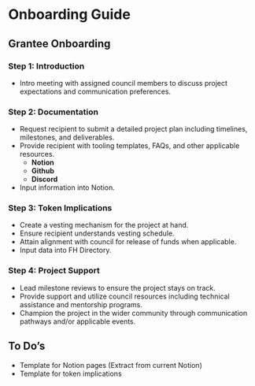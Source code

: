 # Onboarding Guide

## Grantee Onboarding

### Step 1: Introduction

- Intro meeting with assigned council members to discuss project expectations and communication preferences.

### Step 2: Documentation

- Request recipient to submit a detailed project plan including timelines, milestones, and deliverables.
- Provide recipient with tooling templates, FAQs, and other applicable resources.
  - **Notion**
  - **Github**
  - **Discord**
- Input information into Notion.

### Step 3: Token Implications

- Create a vesting mechanism for the project at hand.
- Ensure recipient understands vesting schedule.
- Attain alignment with council for release of funds when applicable.
- Input data into FH Directory.

### Step 4: Project Support

- Lead milestone reviews to ensure the project stays on track.
- Provide support and utilize council resources including technical assistance and mentorship programs.
- Champion the project in the wider community through communication pathways and/or applicable events.

## To Do’s

- Template for Notion pages (Extract from current Notion)
- Template for token implications
